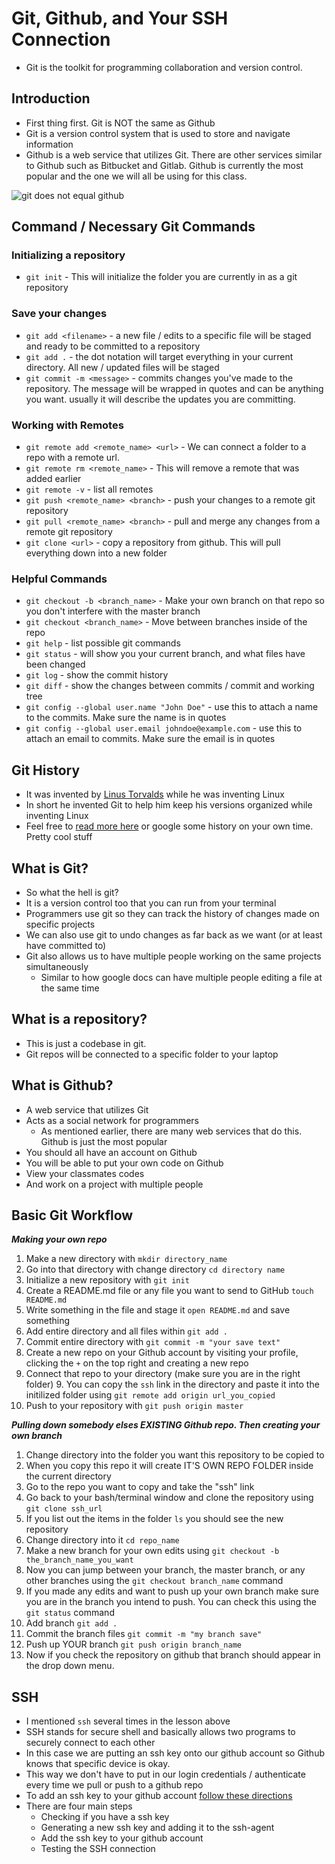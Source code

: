 # Git, Github, and Your SSH Connection

* Git is the toolkit for programming collaboration and version control.

## Introduction

* First thing first. Git is NOT the same as Github
* Git is a version control system that is used to store and navigate information
* Github is a web service that utilizes Git. There are other services similar to Github such as Bitbucket and Gitlab. Github is currently the most popular and the one we will all be using for this class.

![git does not equal github](http://1.bp.blogspot.com/-WY2YpNr3W6g/UY6tZAc-H3I/AAAAAAAABLY/xJ9x3wIY8V8/s440/Github2.png)


## Command / Necessary Git Commands

### Initializing a repository

*  `git init` - This will initialize the folder you are currently in as a git repository

### Save your changes

* `git add <filename>` - a new file / edits to a specific file will be staged and ready to be committed to a repository
* `git add .` - the dot notation will target everything in your current directory. All new / updated files will be staged
* `git commit -m <message>` - commits changes you've made to the repository. The message will be wrapped in quotes and can be anything you want. usually it will describe the updates you are committing.

### Working with Remotes

* `git remote add <remote_name> <url>` - We can connect a folder to a repo with a remote url.
* `git remote rm <remote_name>` - This will remove a remote that was added earlier
* `git remote -v` - list all remotes
* `git push <remote_name> <branch>` - push your changes to a remote git repository
* `git pull <remote_name> <branch>` - pull and merge any changes from a remote git repository
* `git clone <url>` - copy a repository from github. This will pull everything down into a new folder

### Helpful Commands

* `git checkout -b <branch_name>` - Make your own branch on that repo so you don't interfere with the master branch
* `git checkout <branch_name>` - Move between branches inside of the repo
* `git help` - list possible git commands
* `git status` - will show you your current branch, and what files have been changed
* `git log` - show the commit history
* `git diff` - show the changes between commits / commit and working tree
* `git config --global user.name "John Doe"` - use this to attach a name to the commits. Make sure the name is in quotes
* `git config --global user.email johndoe@example.com` - use this to attach an email to commits. Make sure the email is in quotes


## Git History

* It was invented by [Linus Torvalds](https://en.wikipedia.org/wiki/Linus_Torvalds) while he was inventing Linux
* In short he invented Git to help him keep his versions organized while inventing Linux
* Feel free to [read more here](https://git-scm.com/book/en/v2/Getting-Started-A-Short-History-of-Git) or google some history on your own time. Pretty cool stuff


## What is Git?

* So what the hell is git?
* It is a version control too that you can run from your terminal
* Programmers use git so they can track the history of changes made on specific projects
* We can also use git to undo changes as far back as we want (or at least have committed to)
* Git also allows us to have multiple people working on the same projects simultaneously
	* Similar to how google docs can have multiple people editing a file at the same time


## What is a repository?

* This is just a codebase in git.
* Git repos will be connected to a specific folder to your laptop


## What is Github?

* A web service that utilizes Git
* Acts as a social network for programmers
	* As mentioned earlier, there are many web services that do this. Github is just the most popular
* You should all have an account on Github
* You will be able to put your own code on Github
* View your classmates codes
* And work on a project with multiple people


## Basic Git Workflow

***Making your own repo***

1. Make a new directory with `mkdir directory_name`
2. Go into that directory with change directory `cd directory name`
3. Initialize a new repository with `git init`
4. Create a README.md file or any file you want to send to GitHub `touch README.md`
5. Write something in the file and stage it `open README.md` and save something
6. Add entire directory and all files within `git add .`
7. Commit entire directory with `git commit -m "your save text"`
7. Create a new repo on your Github account by visiting your profile, clicking the `+` on the top right and creating a new repo
8. Connect that repo to your directory (make sure you are in the right folder)
	9. You can copy the `ssh` link in the directory and paste it into the initilized folder using `git remote add origin url_you_copied`
9. Push to your repository with `git push origin master`

***Pulling down somebody elses EXISTING Github repo. Then creating your own branch***

1. Change directory into the folder you want this repository to be copied to
2. When you copy this repo it will create IT'S OWN REPO FOLDER inside the current directory
3. Go to the repo you want to copy and take the "ssh" link
4. Go back to your bash/terminal window and clone the repository using `git clone ssh_url`
5. If you list out the items in the folder `ls` you should see the new repository
6. Change directory into it `cd repo_name`
7. Make a new branch for your own edits using `git checkout -b the_branch_name_you_want`
8. Now you can jump between your branch, the master branch, or any other branches using the `git checkout branch_name` command
9. If you made any edits and want to push up your own branch make sure you are in the branch you intend to push. You can check this using the `git status` command
10. Add branch `git add .`
11. Commit the branch files `git commit -m "my branch save"`
12. Push up YOUR branch `git push origin branch_name`
13. Now if you check the repository on github that branch should appear in the drop down menu.

## SSH

* I mentioned `ssh` several times in the lesson above
* SSH stands for secure shell and basically allows two programs to securely connect to each other
* In this case we are putting an ssh key onto our github account so Github knows that specific device is okay.
* This way we don't have to put in our login credentials / authenticate every time we pull or push to a github repo
* To add an ssh key to your github account [follow these directions](https://help.github.com/articles/generating-an-ssh-key/)
* There are four main steps
	* Checking if you have a ssh key
	* Generating a new ssh key and adding it to the ssh-agent
	* Add the ssh key to your github account
	* Testing the SSH connection

